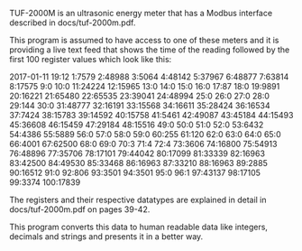 TUF-2000M is an ultrasonic energy meter that has a Modbus interface described in docs/tuf-2000m.pdf.

This program is assumed to have access to one of these meters and it is providing a live text feed that shows the time of the reading followed by the first 100 register values which look like this:

2017-01-11 19:12
1:7579
2:48988
3:5064
4:48142
5:37967
6:48877
7:63814
8:17575
9:0
10:0
11:24224
12:15965
13:0
14:0
15:0
16:0
17:87
18:0
19:9891
20:16221
21:65480
22:65535
23:39041
24:48994
25:0
26:0
27:0
28:0
29:144
30:0
31:48777
32:16191
33:15568
34:16611
35:28424
36:16534
37:7424
38:15783
39:14592
40:15758
41:5461
42:49087
43:45184
44:15493
45:36608
46:15459
47:29184
48:15516
49:0
50:0
51:0
52:0
53:6432
54:4386
55:5889
56:0
57:0
58:0
59:0
60:255
61:120
62:0
63:0
64:0
65:0
66:4001
67:62500
68:0
69:0
70:3
71:4
72:4
73:3606
74:16800
75:54913
76:48896
77:35706
78:17101
79:44042
80:17099
81:33339
82:16963
83:42500
84:49530
85:33468
86:16963
87:33210
88:16963
89:2885
90:16512
91:0
92:806
93:3501
94:3501
95:0
96:1
97:43137
98:17105
99:3374
100:17839

The registers and their respective datatypes are explained in detail in docs/tuf-2000m.pdf on pages 39-42.

This program converts this data to human readable data like integers, decimals and strings and presents it in a better way.
